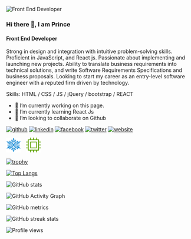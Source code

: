 ![Front End Developer](https://pbs.twimg.com/profile_banners/1558824466377248768/1660491790/1500x500)
### Hi there 👋, I am Prince
#### Front End Developer


Strong in design and integration with intuitive problem-solving skills. Proficient in JavaScript, and React js. Passionate about implementing and launching new projects. Ability to translate business requirements into technical solutions, and write Software Requirements Specifications and business proposals. Looking to start my career as an entry-level software engineer with a reputed firm driven by technology.

Skills: HTML / CSS / JS / jQuery / bootstrap / REACT 

- 🔭 I’m currently working on this page. 
- 🌱 I’m currently learning React Js 
- 👯 I’m looking to collaborate on Github 


[<img src='https://cdn.jsdelivr.net/npm/simple-icons@3.0.1/icons/github.svg' alt='github' height='40'>](https://github.com/https://github.com/akprinceinfo)  [<img src='https://cdn.jsdelivr.net/npm/simple-icons@3.0.1/icons/linkedin.svg' alt='linkedin' height='40'>](https://www.linkedin.com/in/https://www.linkedin.com/in/akprinceinfo//)  [<img src='https://cdn.jsdelivr.net/npm/simple-icons@3.0.1/icons/facebook.svg' alt='facebook' height='40'>](https://www.facebook.com/https://www.facebook.com/akprince.info)  [<img src='https://cdn.jsdelivr.net/npm/simple-icons@3.0.1/icons/twitter.svg' alt='twitter' height='40'>](https://twitter.com/https://twitter.com/akprinceinfo/header_photo)  [<img src='https://cdn.jsdelivr.net/npm/simple-icons@3.0.1/icons/icloud.svg' alt='website' height='40'>](https://akprince.info/)  

<a href='https://archiveprogram.github.com/'><img src='https://raw.githubusercontent.com/acervenky/animated-github-badges/master/assets/acbadge.gif' width='40' height='40'></a> <a href='https://docs.github.com/en/developers'><img src='https://raw.githubusercontent.com/acervenky/animated-github-badges/master/assets/devbadge.gif' width='40' height='40'></a> 

[![trophy](https://github-profile-trophy.vercel.app/?username=https://github.com/akprinceinfo)](https://github.com/ryo-ma/github-profile-trophy)

[![Top Langs](https://github-readme-stats.vercel.app/api/top-langs/?username=https://github.com/akprinceinfo)](https://github.com/anuraghazra/github-readme-stats)

![GitHub stats](https://github-readme-stats.vercel.app/api?username=https://github.com/akprinceinfo&show_icons=true&count_private=true)  

![GitHub Activity Graph](https://activity-graph.herokuapp.com/graph?username=https://github.com/akprinceinfo)  

![GitHub metrics](https://metrics.lecoq.io/https://github.com/akprinceinfo)  

![GitHub streak stats](https://streak-stats.demolab.com/?user=https://github.com/akprinceinfo)  

![Profile views](https://gpvc.arturio.dev/https://github.com/akprinceinfo)  
